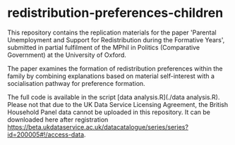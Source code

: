 # redistribution-preferences-children

This repository contains the replication materials for the paper 'Parental Unemployment and Support for Redistribution during the Formative Years', submitted in partial fulfilment of the MPhil in Politics (Comparative Government) at the University of Oxford.

The paper examines the formation of redistribution preferences within the family by combining explanations based on material self-interest with a socialisation pathway for preference formation. 

The full code is available in the script [data analysis.R](./data analysis.R). Please not that due to the UK Data Service Licensing Agreement, the British Household Panel data cannot be uploaded in this repository. It can be downloaded here after registration https://beta.ukdataservice.ac.uk/datacatalogue/series/series?id=200005#!/access-data. 
